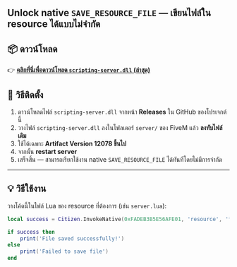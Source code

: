 **Unlock native `SAVE_RESOURCE_FILE` — เขียนไฟล์ใน resource ได้แบบไม่จำกัด**
---
## 📦 ดาวน์โหลด
👉 [**คลิกที่นี่เพื่อดาวน์โหลด `scripting-server.dll` (ล่าสุด)**](https://github.com/b3sty191/b3sty_savefileplus/releases/latest/download/scripting-server.dll)

## 🔧 วิธีติดตั้ง
1. ดาวน์โหลดไฟล์ `scripting-server.dll` จากหน้า **Releases** ใน GitHub ของโปรเจกต์นี้  
2. วางไฟล์ `scripting-server.dll` ลงในโฟลเดอร์ `server/` ของ FiveM แล้ว **ลงทับไฟล์เดิม**
3. ใช้ได้เฉพาะ **Artifact Version 12078 ขึ้นไป**
4. จากนั้น **restart server**  
5. เสร็จสิ้น — สามารถเรียกใช้งาน native `SAVE_RESOURCE_FILE` ได้ทันทีโดยไม่มีการจำกัด

---

## 💡 วิธีใช้งาน
วางโค้ดนี้ในไฟล์ Lua ของ resource ที่ต้องการ (เช่น `server.lua`):

```lua
local success = Citizen.InvokeNative(0xFADEB3B5E56AFE01, 'resource', 'file.txt', "message", -1)

if success then
    print('File saved successfully!')
else
    print('Failed to save file')
end
